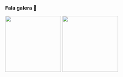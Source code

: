 ### Fala galera 👋

<div>
  <img height="180em" src="https://github-readme-stats.vercel.app/api?username=ricbatera&show_icons=true&theme=nightowl&include_all_commits=true&count_private=true"/>
  <img height="180em" src="https://github-readme-stats.vercel.app/api/top-langs/?username=ricbatera&hide=scss&layout=compact&langs+count=16&theme=nightowl"/>
</div>
<!--
**ricbatera/ricbatera** is a ✨ _special_ ✨ repository because its `README.md` (this file) appears on your GitHub profile.

Here are some ideas to get you started:

- 🔭 I’m currently working on Vivo Telefonica
- 🌱 I’m currently learning Python and Devops
- 👯 I’m looking to collaborate on ...
- 🤔 I’m looking for help with ...
- 💬 Ask me about ...
- 📫 How to reach me: ...
- 😄 Pronouns: ...
- ⚡ Fun fact: ...
-->

